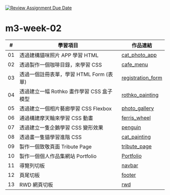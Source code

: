 [![Review Assignment Due Date](https://classroom.github.com/assets/deadline-readme-button-24ddc0f5d75046c5622901739e7c5dd533143b0c8e959d652212380cedb1ea36.svg)](https://classroom.github.com/a/vlJXFE8Y)
# m3-week-02

| #  | 學習項目                                  | 作品連結         |
|----|-----------------------------------------|--------------|
| 01 | 透過建構貓咪照片 APP 學習 HTML            | [cat_photo_app]( https://selena60635.github.io/m3-week-02-selena60635/cat_photo_app/) |
| 02 | 透過製作一個咖啡目錄，來學習 CSS           | [cafe_menu]( https://selena60635.github.io/m3-week-02-selena60635/cafe_menu/) |
| 03 | 透過一個註冊表單，學習 HTML Form (表單)    | [registration_form]( https://selena60635.github.io/m3-week-02-selena60635/registration_form/) |
| 04 | 透過建立一幅 Rothko 畫作學習 CSS 盒子模型 | [rothko_painting]( https://selena60635.github.io/m3-week-02-selena60635/rothko_painting/) |
| 05 | 透過建立一個相片藝廊學習 CSS Flexbox      | [photo_gallery]( https://selena60635.github.io/m3-week-02-selena60635/photo_gallery/) |
| 06 | 通過構建摩天輪來學習 CSS 動畫             | [ferris_wheel]( https://selena60635.github.io/m3-week-02-selena60635/ferris_wheel/) |
| 07 | 透過建立一隻企鵝學習 CSS 變形效果         | [penguin]( https://selena60635.github.io/m3-week-02-selena60635/penguin/) |
| 08 | 透過畫一隻貓學習進階 CSS                  | [cat_painting]( https://selena60635.github.io/m3-week-02-selena60635/cat_painting/) |
| 09 | 製作一個致敬頁面 Tribute Page             | [tribute_page]( https://selena60635.github.io/m3-week-02-selena60635/tribute_page/) |
| 10 | 製作一個個人作品集網站 Portfolio          | [Portfolio]( https://selena60635.github.io/m3-week-02-selena60635/full_page_layout/) |
| 11 | 導覽列切板                                | [navbar]( https://selena60635.github.io/m3-week-02-selena60635/navbar/) |
| 12 | 頁尾切板                                  | [footer]( https://selena60635.github.io/m3-week-02-selena60635/footer/) |
| 13 | RWD 網頁切板                              | [rwd]( https://selena60635.github.io/m3-week-02-selena60635/rwd/) |

